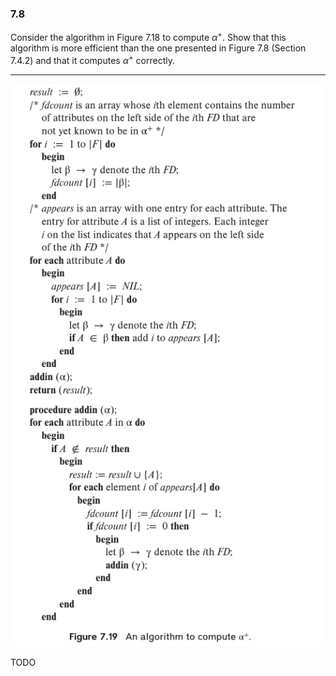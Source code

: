 ### 7.8

Consider the algorithm in Figure 7.18 to compute $\alpha^+$. Show that 
this algorithm is more efficient than the one presented in Figure 7.8 
(Section 7.4.2) and that it computes $\alpha^+$ correctly. 

---

![alt text](image-1.png)

TODO